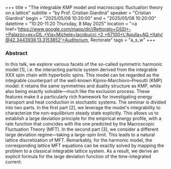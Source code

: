 +++
title = "The integrable KMP model and macroscopic fluctuation theory on a lattice"
subtitle = "by Prof. Cristian Giardinà"
speaker = "Cristian Giardinà"
begin = "2025/05/08  10:20:00"
end = "2025/05/08  10:20:00"
datetime = "10:20-11:20 Thursday, 8 May 2025"
location = "<a href='https://www.google.com/maps/dir//Rettorato+GSSI+-+Palazzo+ex+GIL,+Via+Michele+Iacobucci,+2,+67100+L'Aquila+AQ,+Italy/@42.3443938,13.3153852'>Auditorium, Rectorate</a>"
tags = "a_s_w"
+++

### Abstract
In this talk, we explore various facets of the so-called symmetric harmonic model [1], i.e. the interacting particle system derived from the integrable XXX spin chain with hyperbolic spins. This model can be regarded as the integrable counterpart of the well-known Kipnis–Marchioro–Presutti (KMP) model: it retains the same symmetries and duality structure as KMP, while also being exactly solvable—much like the exclusion process. These features make it a particularly rich framework for investigating energy transport and heat conduction in stochastic systems. The seminar is divided into two parts. In the first part [2], we leverage the model's integrability to characterize the non-equilibrium steady state explicitly. This allows us to establish a large deviation principle for the empirical energy profile, with a rate function that coincides with the one predicted by the Macroscopic Fluctuation Theory (MFT). In the second part [3], we consider a different large deviation regime—taking a large-spin limit. This leads to a natural lattice discretization of MFT. Remarkably, for the harmonic model, the corresponding lattice MFT equations can be exactly solved by mapping the problem to a classical integrable lattice system. As a result, we derive an explicit formula for the large deviation function of the time-integrated current.
